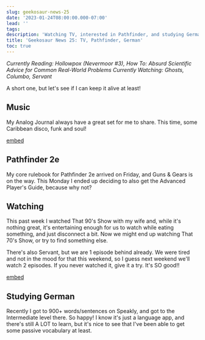 ```yaml
---
slug: geekosaur-news-25
date: '2023-01-24T08:00:00.000-07:00'
lead: ''
tags:
description: 'Watching TV, interested in Pathfinder, and studying German'
title: 'Geekosaur News 25: TV, Pathfinder, German'
toc: true
---
```


_Currently Reading: Hollowpox (Nevermoor #3), How To: Absurd Scientific Advice for Common Real-World Problems
Currently Watching: Ghosts, Columbo, Servant_

A short one, but let's see if I can keep it alive at least!

## Music

My Analog Journal always have a great set for me to share. This time, some Caribbean disco, funk and soul!

[embed](https://www.youtube.com/watch?v=HrYa5x4U0fE)

## Pathfinder 2e

My core rulebook for Pathfinder 2e arrived on Friday, and Guns & Gears is on the way. This Monday I ended up deciding to also get the Advanced Player's Guide, because why not?

## Watching

This past week I watched That 90's Show with my wife and, while it's nothing great, it's entertaining enough for us to watch while eating something, and just disconnect a bit. Now we might end up watching That 70's Show, or try to find something else.

There's also Servant, but we are 1 episode behind already. We were tired and not in the mood for that this weekend, so I guess next weekend we'll watch 2 episodes. If you never watched it, give it a try. It's SO good!!

[embed](https://www.youtube.com/watch?v=i15WxczTlf0)

## Studying German

Recently I got to 900+ words/sentences on Speakly, and got to the Intermediate level there. So happy! I know it's just a language app, and there's still A LOT to learn, but it's nice to see that I've been able to get some passive vocabulary at least.
